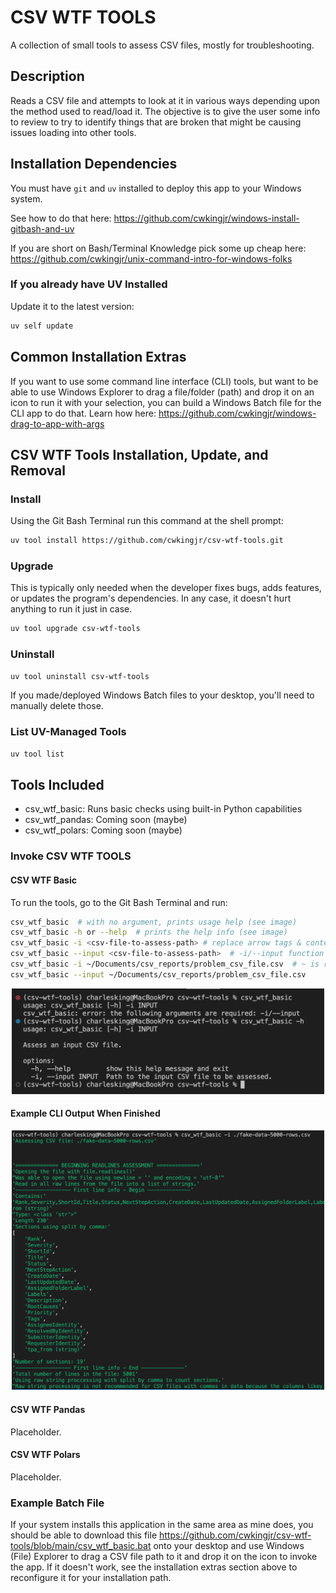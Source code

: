 # CSV WTF TOOLS

A collection of small tools to assess CSV files, mostly for troubleshooting.

## Description

Reads a CSV file and attempts to look at it in various ways depending upon the method used to read/load it. The objective is to give the user some info to review to try to identify things that are broken that might be causing issues loading into other tools.

## Installation Dependencies

You must have `git` and `uv` installed to deploy this app to your Windows system.

See how to do that here: https://github.com/cwkingjr/windows-install-gitbash-and-uv

If you are short on Bash/Terminal Knowledge pick some up cheap here: https://github.com/cwkingjr/unix-command-intro-for-windows-folks

### If you already have UV Installed

Update it to the latest version:

```bash
uv self update
```

## Common Installation Extras

If you want to use some command line interface (CLI) tools, but want to be able to use Windows Explorer to drag a file/folder (path) and drop it on an icon to run it with your selection, you can build a Windows Batch file for the CLI app to do that. Learn how here: https://github.com/cwkingjr/windows-drag-to-app-with-args

## CSV WTF Tools Installation, Update, and Removal

### Install

Using the Git Bash Terminal run this command at the shell prompt:

```bash
uv tool install https://github.com/cwkingjr/csv-wtf-tools.git
```

### Upgrade

This is typically only needed when the developer fixes bugs, adds features, or updates the program's dependencies. In any case, it doesn't hurt anything to run it just in case.

```bash
uv tool upgrade csv-wtf-tools
```

### Uninstall

```bash
uv tool uninstall csv-wtf-tools
```

If you made/deployed Windows Batch files to your desktop, you'll need to manually delete those.

### List UV-Managed Tools

```bash
uv tool list
```

## Tools Included

- csv_wtf_basic: Runs basic checks using built-in Python capabilities
- csv_wtf_pandas: Coming soon (maybe)
- csv_wtf_polars: Coming soon (maybe)

### Invoke CSV WTF TOOLS

#### CSV WTF Basic

To run the tools, go to the Git Bash Terminal and run:

```bash
csv_wtf_basic  # with no argument, prints usage help (see image)
csv_wtf_basic -h or --help  # prints the help info (see image)
csv_wtf_basic -i <csv-file-to-assess-path> # replace arrow tags & contents with the file path
csv_wtf_basic --input <csv-file-to-assess-path>  # -i/--input function the same
csv_wtf_basic -i ~/Documents/csv_reports/problem_csv_file.csv  # ~ is replaced by home in bash
csv_wtf_basic --input ~/Documents/csv_reports/problem_csv_file.csv
```

<p align="center"><img src="images/csv_wtf_calling.png" width="500" /></p>

#### Example CLI Output When Finished

<p align="center"><img src="images/csv_wtf_example_output.png" width="500" /></p>

#### CSV WTF Pandas

Placeholder.

#### CSV WTF Polars

Placeholder.

### Example Batch File

If your system installs this application in the same area as mine does, you should be able to download this file https://github.com/cwkingjr/csv-wtf-tools/blob/main/csv_wtf_basic.bat onto your desktop and use Windows (File) Explorer to drag a CSV file path to it and drop it on the icon to invoke the app. If it doesn't work, see the installation extras section above to reconfigure it for your installation path.
